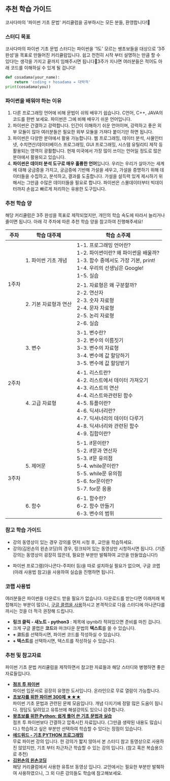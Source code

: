 ## 추천 학습 가이드

코사다마의 '파이썬 기초 문법' 커리큘럼을 공부하시는 모든 분들, 환영합니다!🙌

### 스터디 목표

코사다마의 파이썬 기초 문법 스터디는 파이썬을 '1도' 모르는 쌩초보들을 대상으로 ‘3주 완성’을 목표로 만들어진 커리큘럼입니다. 쉽고 천천히 시작 부터 설명하는 만큼 할 수 있다!는 생각을 가지고 끝까지 임해주시면 됩니다💖3주가 지나면 여러분들은 적어도 아래 코드를 이해하실 수 있게 될 겁니다!

```python
def cosadama(your_name): 
	return 'coding + hosadama = 대박적' 
print(cosadama(you))
```

### 파이썬을 배워야 하는 이유

1.  다른 프로그래밍 언어에 비해 문법이 쉬워 배우기 쉽습니다. C언어, C++, JAVA의 코드를 한번 보세요. 파이썬은 그에 비해 배우기 쉬운 언어입니다.
2.  파이썬은 간결하고 강력합니다. 인간이 이해하기 쉬운 언어이며, 강력하고 좋은 외부 모듈이 많아 여러분들은 필요한 외부 모듈을 가져다 붙이기만 하면 됩니다.
3.  파이썬은 다양한 분야에서 활용 가능합니다. 웹 프로그래밍, 데이터 분석, 사물인터넷, 수치연산/데이터베이스 프로그래밍, GUI 프로그래밍, 시스템 유틸리티 제작 등 활용되는 영역이 광활합니다. 현재 미국에서 가장 많이 쓰이는 언어일 정도로 많은 분야에서 활용되고 있습니다.
4.  **파이썬은 데이터 분석 도구로 매우 훌륭한 언어**입니다. 우리는 우리가 살아가는 세계에 대해 궁금증을 가지고, 궁금증에 기반해 가설을 세우고, 가설을 증명하기 위해 데이터들을 수집하고, 분석하고, 결과를 도출합니다. 가설을 설득력 있게 제시하기 위해서는 그만큼 수많은 데이터들을 필요로 합니다. 파이썬은 스몰데이터부터 빅데이터까지 손쉽고 빠르게 처리하는 유용한 도구입니다.

### 추천 학습 양

해당 커리큘럼은 3주 완성을 목표로 제작되었지만, 개인의 학습 속도에 따라서 늘리거나 줄이면 됩니다. 아래 각 주차에 따른 추천 학습 양을 참고하여 진행해주세요!

<table> 
<thead> 
<tr>  
<th>주차</th> 
<th>학습 대주제</th>  
<th>학습 소주제</th>  
</tr>  
</thead> 
<tbody>  
<tr> 
<td rowspan=2>1주차</td>  
<td>1. 파이썬 기초 개념</td> 
<td> 
1-1. 프로그래밍 언어란?<br> 
1-2. 파이썬이란? 왜 파이썬을 배울까?<br>
1-3. 함수 중에서도 가장 기본, print! <br>
1-4. 우리의 선생님은 Google! <br>
1-5. 실습
</td> 
</tr> 
<tr> 
<td>2. 기본 자료형과 연산</td> 
<td> 
2-1. 자료형은 왜 구분할까?<br> 
2-2. 연산자<br>
2-3. 숫자 자료형 <br>
2-4. 문자 자료형 <br>
2-5. 논리 자료형 <br>
2-6. 실습
</td>
</tr>  
<tr>  
<td rowspan=2>2주차</td> 
<td>3. 변수</td> 
<td> 
3-1. 변수란?<br> 
3-2. 변수의 이름짓기<br>
3-3. 변수의 자료형<br>
3-4. 변수에 값 할당하기<br>
3-5. 변수에 값 할당받기<br>
</td>
</tr>  
<tr>  
<td>4. 고급 자료형</td>
<td> 
4-1. 리스트란?<br> 
4-2. 리스트에서 데이터 가져오기<br>
4-3. 리스트의 연산<br>
4-4. 리스트와관련된 함수<br>
4-5. 튜플이란?<br>
4-6. 딕셔너리란? <br>
4-7. 딕셔너리의 데이터 다루기 <br>
4-8. 딕셔너리와 관련된 함수 <br>
4-9. 집합이란?
</td>
</tr>  
<tr>  
<td rowspan=2>3주차</td> 
<td>5. 제어문</td> 
<td> 
5-1. if문이란?<br> 
5-2. if문과 연산자 <br>
5-3. if문 유의점 <br>
5-4. while문이란?<br>
5-5. while문 유의점<br>
5-6. for문이란?<br>
5-7. for문 응용
</td>
</tr>  
<tr>  
<td>6. 함수</td>
<td> 
6-1. 함수란? <br> 
6-2. 함수 만들기<br>
6-3. 변수의 범위
</td>
</tr>  
</tbody> 
</table>


### 참고 학습 가이드

* 강의 동영상이 있는 경우 강의를 먼저 시청 후, 교안을 학습하세요.
* 강의(김왼손의 왼손코딩)의 경우, 링크되어 있는 동영상만 시청하시면 됩니다. (기존 강의는 동영상이 굉장히 많은데, 필요한 부분만 발췌하여 교안을 만들었습니다!)

-   파이썬 프로그램(아나콘다-주피터 등)을 따로 설치하실 필요가 없으며, 구글 코랩 (아래 사용법 참고)을 사용하여 실습을 진행하면 됩니다.

### 코랩 사용법

여러분들은 파이썬을 다운로드 받을 필요가 없습니다. 다운로드를 받는다면 이래저래 복잡해지는 부분이 많으니, [구글 콜랩을 사용](https://colab.research.google.com/)하시고 본격적으로 다음 스터디에 아나콘다를 까시는 것을 더 적극 권장해 드립니다.

-   **링크 클릭 - 새노트 - python3** : 제목에 ipynb라 적혀있으면 준비를 마친 겁니다.
-   크게 구글 콜랩은 **코드**와 마크다운 문법의 **텍스트**를 쓸 수 있습니다.
-   **+ 코드**를 선택하시면, 파이썬 코드를 작성하실 수 있습니다.
-   **+ 텍스트**를 선택하시면, 텍스트를 작성하실 수 있습니다.

### 추천 및 참고자료

파이썬 기초 문법 커리큘럼을 제작하면서 참고한 자료들과 해당 스터디와 병행하면 좋은 자료들입니다.

* [**점프 투 파이썬**](https://wikidocs.net/book/1)     
  파이썬 입문서로 굉장히 유명한 도서입니다. 온라인으로 무료 열람이 가능합니다.
* [**초보자를 위한 파이썬 300제 ★★★**](https://wikidocs.net/book/922)        
  파이썬 기초 문법과 관련된 문제 모음입니다. 개념 다지기에 정말 많은 도움이 됩니다. 정답도 달려있고 유튜브에 해설강의도 있으니 강추합니다.
* [**왕초보를 위한 Python: 쉽게 풀어 쓴 기초 문법과 실습**](https://wikidocs.net/book/2https://wikidocs.net/book/2)    
  점프 투 파이썬보다 간결하고 압축시킨 자료입니다. (그만큼 생략된 내용도 많습니다.) 학습하고 싶은 부분만 선택하여 학습할 수 있다는 장점이 있습니다.
* [**에드위드 - 기초 PYTHON 프로그래밍**](https://www.edwith.org/sogang_python)     
  무료 파이썬 강의 입니다. 한 강의가 짧지 않아서 본 스터디 참고 동영상으로 사용하진 않았지만, 기초 부터 차근차근 학습할 수 있는 강의 입니다. (참고 혹은 복습용으로 추천)
* [**김왼손의 왼손코딩**](https://www.youtube.com/watch?v=c2mpe9Xcp0I&list=PLGPF8gvWLYyrkF85itdBHaOLSVbtdzBww&index=1)     
  해당 커리큘럼에서 사용한 유튜브 동영상 입니다. 교안에서는 필요한 부분만 발췌하여 사용하였으니, 그 외 다른 강의들도 학습에 참고해보세요. 
